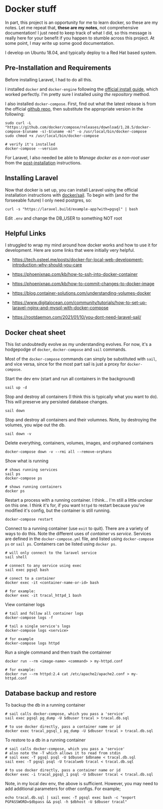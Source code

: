 # Docker stuff

In part, this project is an opportunity for me to learn docker, so these are my
notes.  Let me repeat that, **these are my notes**, not comprehensive
documentation!  I just need to keep track of what I did, so this message is
really here for your benefit if you happen to stumble across this project.  At
some point, I may write up some good documentation.

I develop on Ubuntu 18.04, and typically deploy to a Red Hat based system.

## Pre-Installation and Requirements

Before installing Laravel, I had to do all this.

I installed `docker` and `docker-engine` following the
[official install guide](https://docs.docker.com/engine/install/ubuntu/), which worked
perfectly.  I'm pretty sure I installed _using the repository_ method.

I also installed `docker-compose`. First, find out what the latest release is from the official
[github repo](https://github.com/docker/compose/releases), then substitute the appropriate
version in the following:
```
sudo curl -L "https://github.com/docker/compose/releases/download/1.28.5/docker-compose-$(uname -s)-$(uname -m)" -o /usr/local/bin/docker-compose
sudo chmod +x /usr/local/bin/docker-compose

# verify it's installed
docker-compose --version
```

For Laravel, I also needed be able to _Manage docker as a non-root user_ from the
[post-installation](https://docs.docker.com/engine/install/linux-postinstall/) instructions.

## Installing Laravel

Now that docker is set up, you can install Laravel using the official installation instructions with
[docker/sail](https://laravel.com/docs/8.x/installation#getting-started-on-linux). To begin with (and
for the forseeable future) I only need postgres, so:
```
curl -s "https://laravel.build/example-app?with=pgsql" | bash
```

Edit `.env` and change the DB_USER to something NOT root

## Helpful Links

I struggled to wrap my mind around how docker works and how to use it for development. Here are some
links that were initially very helpful.

* https://tech.osteel.me/posts/docker-for-local-web-development-introduction-why-should-you-care
* https://phoenixnap.com/kb/how-to-ssh-into-docker-container
* https://phoenixnap.com/kb/how-to-commit-changes-to-docker-image
* https://blog.container-solutions.com/understanding-volumes-docker

* https://www.digitalocean.com/community/tutorials/how-to-set-up-laravel-nginx-and-mysql-with-docker-compose
* https://rootdaemon.com/2021/01/10/you-dont-need-laravel-sail/

## Docker cheat sheet

This list undoubtedly evolve as my understanding evolves. For now, it's a
hodgepodge of `docker`, `docker-compose` and `sail` commands.

Most of the `docker-compose` commands can simply be substituted with `sail`,
and vice versa, since for the most part sail is just a proxy for `docker-compose`.

Start the dev env (start and run all containers in the background)
```
sail up -d
```

Stop and destroy all containers (I think this is typically what you want to
do).  This will preserve any persisted database changes.
```
sail down
```

Stop and destroy all containers and their volumnes. Note, by destroying the
volumes, you wipe out the db.
```
sail down -v
```

Delete everything, containers, volumes, images, and orphaned containers
```
docker-compose down -v --rmi all --remove-orphans
```

Show what is running
```
# shows running services
sail ps
docker-compose ps

# shows running containers
docker ps
```

Restart a process with a running container. I think...  I'm still a little
unclear on this one.  I think it's for, if you want `httpd` to restart because
you've modified it's config, but the container is still running.
```
docker-compose restart
```

Connect to a running container (use `exit` to quit). There are a variety of
ways to do this. Note the different uses of _container_ vs _service_.  Services
are defined in the `docker-compose.yml` file, and listed using `docker-compose
ps` or `sail ps`. Containers can be listed using `docker ps`.
```
# will only connect to the laravel service
sail shell

# connect to any service using exec
sail exec pgsql bash

# conect to a container
docker exec -it <container-name-or-id> bash

# for example:
docker exec -it tracal_httpd_1 bash
```

View container logs
```
# tail and follow all container logs
docker-compose logs -f

# tail a single service's logs
docker-compose logs <service>

# for example
docker-compose logs httpd
```

Run a single command and then trash the containner
```
docker run --rm <image-name> <command> > my-httpd.conf

# for example:
docker run --rm httpd:2.4 cat /etc/apache2/apache2.conf > my-httpd.conf
```


## Database backup and restore

To backup the db in a running container
```
# sail calls docker-compose, which you pass a 'service'
sail exec pgsql pg_dump -U $dbuser tracal > tracal.db.sql

# to use docker directly, pass a container name or id
docker exec tracal_pgsql_1 pg_dump -U $dbuser tracal > tracal.db.sql
```

To restore to a db in a running container
```
# sail calls docker-compose, which you pass a 'service'
# also note the -T which allows it to read from stdin
# sail exec -T pgsql psql -U $dbuser $dbname < tracal.db.sql
sail exec -T pgsql psql -U tracalweb tracal < tracal.db.sql

# to use docker directly, pass a container name or id
docker exec -i tracal_pgsql_1 psql -U $dbuser tracal < tracal.db.sql
```

Note, in my local dev env, the above is sufficient. However, you may need to
add additional parameters for other configs. For example;
```
echo tracal.db.sql | sail exec -T pgsql exec bash -c "export PGPASSWORD=$dbpass && psql -h $dbhost -U $dbuser tracal"
```


